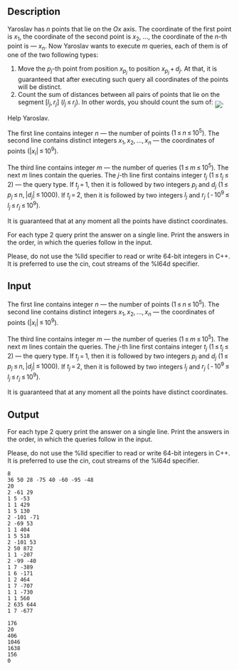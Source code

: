 ## Description

<div><p>Yaroslav has <span class="tex-span"><i>n</i></span> points that lie on the <span class="tex-span"><i>Ox</i></span> axis. The coordinate of the first point is <span class="tex-span"><i>x</i><sub class="lower-index">1</sub></span>, the coordinate of the second point is <span class="tex-span"><i>x</i><sub class="lower-index">2</sub></span>, ..., the coordinate of the <span class="tex-span"><i>n</i></span>-th point is — <span class="tex-span"><i>x</i><sub class="lower-index"><i>n</i></sub></span>. Now Yaroslav wants to execute <span class="tex-span"><i>m</i></span> queries, each of them is of one of the two following types:</p><ol> <li> Move the <span class="tex-span"><i>p</i><sub class="lower-index"><i>j</i></sub></span>-th point from position <span class="tex-span"><i>x</i><sub class="lower-index"><i>p</i><sub class="lower-index"><i>j</i></sub></sub></span> to position <span class="tex-span"><i>x</i><sub class="lower-index"><i>p</i><sub class="lower-index"><i>j</i></sub></sub> + <i>d</i><sub class="lower-index"><i>j</i></sub></span>. At that, it is guaranteed that after executing such query all coordinates of the points will be distinct. </li><li> Count the sum of distances between all pairs of points that lie on the segment <span class="tex-span">[<i>l</i><sub class="lower-index"><i>j</i></sub>, <i>r</i><sub class="lower-index"><i>j</i></sub>]</span> <span class="tex-span">(<i>l</i><sub class="lower-index"><i>j</i></sub> ≤ <i>r</i><sub class="lower-index"><i>j</i></sub>)</span>. In other words, you should count the sum of: <img align="middle" class="tex-formula" src="file://xRw5H04X.png" style="max-width: 100.0%;max-height: 100.0%;">. </li></ol><p>Help Yaroslav.</p></div><div class="input-specification"><p>The first line contains integer <span class="tex-span"><i>n</i></span> — the number of points <span class="tex-span">(1 ≤ <i>n</i> ≤ 10<sup class="upper-index">5</sup>)</span>. The second line contains distinct integers <span class="tex-span"><i>x</i><sub class="lower-index">1</sub>, <i>x</i><sub class="lower-index">2</sub>, ..., <i>x</i><sub class="lower-index"><i>n</i></sub></span> — the coordinates of points <span class="tex-span">(|<i>x</i><sub class="lower-index"><i>i</i></sub>| ≤ 10<sup class="upper-index">9</sup>)</span>.</p><p>The third line contains integer <span class="tex-span"><i>m</i></span> — the number of queries <span class="tex-span">(1 ≤ <i>m</i> ≤ 10<sup class="upper-index">5</sup>)</span>. The next <span class="tex-span"><i>m</i></span> lines contain the queries. The <span class="tex-span"><i>j</i></span>-th line first contains integer <span class="tex-span"><i>t</i><sub class="lower-index"><i>j</i></sub></span> <span class="tex-span">(1 ≤ <i>t</i><sub class="lower-index"><i>j</i></sub> ≤ 2)</span> — the query type. If <span class="tex-span"><i>t</i><sub class="lower-index"><i>j</i></sub> = 1</span>, then it is followed by two integers <span class="tex-span"><i>p</i><sub class="lower-index"><i>j</i></sub></span> and <span class="tex-span"><i>d</i><sub class="lower-index"><i>j</i></sub></span> <span class="tex-span">(1 ≤ <i>p</i><sub class="lower-index"><i>j</i></sub> ≤ <i>n</i>, |<i>d</i><sub class="lower-index"><i>j</i></sub>| ≤ 1000)</span>. If <span class="tex-span"><i>t</i><sub class="lower-index"><i>j</i></sub> = 2</span>, then it is followed by two integers <span class="tex-span"><i>l</i><sub class="lower-index"><i>j</i></sub></span> and <span class="tex-span"><i>r</i><sub class="lower-index"><i>j</i></sub></span> <span class="tex-span">( - 10<sup class="upper-index">9</sup> ≤ <i>l</i><sub class="lower-index"><i>j</i></sub> ≤ <i>r</i><sub class="lower-index"><i>j</i></sub> ≤ 10<sup class="upper-index">9</sup>)</span>.</p><p>It is guaranteed that at any moment all the points have distinct coordinates.</p></div><div class="output-specification"><p>For each type 2 query print the answer on a single line. Print the answers in the order, in which the queries follow in the input.</p><p>Please, do not use the <span class="tex-font-style-tt">%lld</span> specifier to read or write 64-bit integers in <span class="tex-font-style-it">C++</span>. It is preferred to use the <span class="tex-font-style-tt">cin</span>, <span class="tex-font-style-tt">cout</span> streams of the <span class="tex-font-style-tt">%I64d</span> specifier.</p></div>

## Input

<p>The first line contains integer <span class="tex-span"><i>n</i></span> — the number of points <span class="tex-span">(1 ≤ <i>n</i> ≤ 10<sup class="upper-index">5</sup>)</span>. The second line contains distinct integers <span class="tex-span"><i>x</i><sub class="lower-index">1</sub>, <i>x</i><sub class="lower-index">2</sub>, ..., <i>x</i><sub class="lower-index"><i>n</i></sub></span> — the coordinates of points <span class="tex-span">(|<i>x</i><sub class="lower-index"><i>i</i></sub>| ≤ 10<sup class="upper-index">9</sup>)</span>.</p><p>The third line contains integer <span class="tex-span"><i>m</i></span> — the number of queries <span class="tex-span">(1 ≤ <i>m</i> ≤ 10<sup class="upper-index">5</sup>)</span>. The next <span class="tex-span"><i>m</i></span> lines contain the queries. The <span class="tex-span"><i>j</i></span>-th line first contains integer <span class="tex-span"><i>t</i><sub class="lower-index"><i>j</i></sub></span> <span class="tex-span">(1 ≤ <i>t</i><sub class="lower-index"><i>j</i></sub> ≤ 2)</span> — the query type. If <span class="tex-span"><i>t</i><sub class="lower-index"><i>j</i></sub> = 1</span>, then it is followed by two integers <span class="tex-span"><i>p</i><sub class="lower-index"><i>j</i></sub></span> and <span class="tex-span"><i>d</i><sub class="lower-index"><i>j</i></sub></span> <span class="tex-span">(1 ≤ <i>p</i><sub class="lower-index"><i>j</i></sub> ≤ <i>n</i>, |<i>d</i><sub class="lower-index"><i>j</i></sub>| ≤ 1000)</span>. If <span class="tex-span"><i>t</i><sub class="lower-index"><i>j</i></sub> = 2</span>, then it is followed by two integers <span class="tex-span"><i>l</i><sub class="lower-index"><i>j</i></sub></span> and <span class="tex-span"><i>r</i><sub class="lower-index"><i>j</i></sub></span> <span class="tex-span">( - 10<sup class="upper-index">9</sup> ≤ <i>l</i><sub class="lower-index"><i>j</i></sub> ≤ <i>r</i><sub class="lower-index"><i>j</i></sub> ≤ 10<sup class="upper-index">9</sup>)</span>.</p><p>It is guaranteed that at any moment all the points have distinct coordinates.</p>

## Output

<p>For each type 2 query print the answer on a single line. Print the answers in the order, in which the queries follow in the input.</p><p>Please, do not use the <span class="tex-font-style-tt">%lld</span> specifier to read or write 64-bit integers in <span class="tex-font-style-it">C++</span>. It is preferred to use the <span class="tex-font-style-tt">cin</span>, <span class="tex-font-style-tt">cout</span> streams of the <span class="tex-font-style-tt">%I64d</span> specifier.</p>





```input1
8
36 50 28 -75 40 -60 -95 -48
20
2 -61 29
1 5 -53
1 1 429
1 5 130
2 -101 -71
2 -69 53
1 1 404
1 5 518
2 -101 53
2 50 872
1 1 -207
2 -99 -40
1 7 -389
1 6 -171
1 2 464
1 7 -707
1 1 -730
1 1 560
2 635 644
1 7 -677

```




```output1
176
20
406
1046
1638
156
0

```


